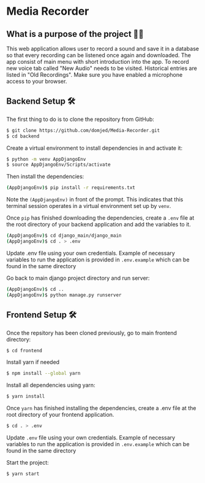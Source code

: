 # Media Recorder

## What is a purpose of the project 🤷‍♀️

This web application allows user to record a sound and save it in a database so that
every recording can be listened once again and downloaded.
The app consist of main menu with short introduction into the app. To record new
voice tab called "New Audio" needs to be visited. Historical entries are listed
in "Old Recordings". Make sure you have enabled a microphone access to your browser.

## Backend Setup 🛠

The first thing to do is to clone the repository from GitHub:

```sh
$ git clone https://github.com/domjed/Media-Recorder.git
$ cd backend
```

Create a virtual environment to install dependencies in and activate it:

```sh
$ python -m venv AppDjangoEnv
$ source AppDjangoEnv/Scripts/activate
```

Then install the dependencies:

```sh
(AppDjangoEnv)$ pip install -r requirements.txt
```
Note the `(AppDjangoEnv)` in front of the prompt. This indicates that this terminal
session operates in a virtual environment set up by `venv`.

Once `pip` has finished downloading the dependencies, create a `.env` file at the root 
directory of your backend application and add the variables to it.

```sh
(AppDjangoEnv)$ cd django_main/django_main
(AppDjangoEnv)$ cd . > .env
```
Update .env file using your own credentials. Example of necessary variables to run 
the application is provided in `.env.example` which can be found in the same directory

Go back to main django project directory and run server:
```sh
(AppDjangoEnv)$ cd ..
(AppDjangoEnv)$ python manage.py runserver
```

## Frontend Setup 🛠

Once the repsitory has been cloned previously, go to main frontend directory:

```sh
$ cd frontend
```

Install yarn if needed

```sh
$ npm install --global yarn
```

Install all dependencies using yarn:

```sh
$ yarn install
```

Once `yarn` has finished installing the dependencies, create a .env file at the root 
directory of your frontend application.

```sh
$ cd . > .env
```
Update `.env` file using your own credentials. Example of necessary variables to run 
the application is provided in `.env.example` which can be found in the same directory

Start the project:

```sh
$ yarn start
```
